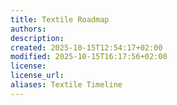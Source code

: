 ```yaml
---
title: Textile Roadmap
authors:
description:
created: 2025-10-15T12:54:17+02:00
modified: 2025-10-15T16:17:56+02:00
license:
license_url:
aliases: Textile Timeline
---
```

